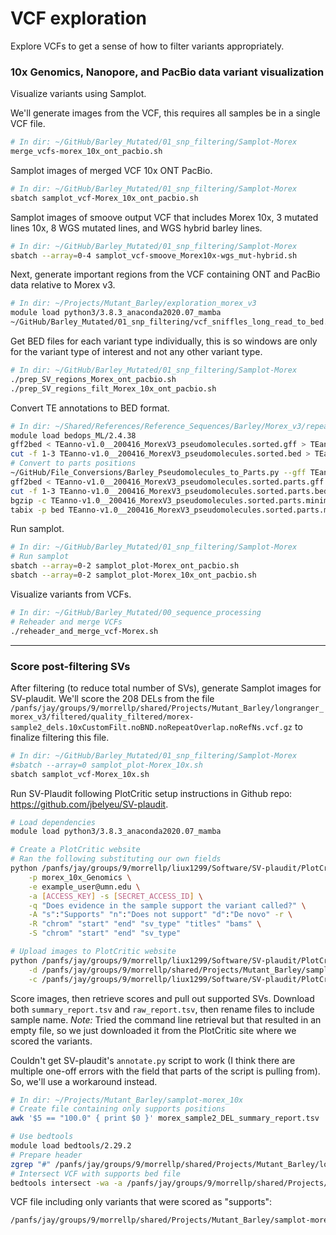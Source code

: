 # VCF exploration

Explore VCFs to get a sense of how to filter variants appropriately.

### 10x Genomics, Nanopore, and PacBio data variant visualization

Visualize variants using Samplot.

We'll generate images from the VCF, this requires all samples be in a single VCF file.

```bash
# In dir: ~/GitHub/Barley_Mutated/01_snp_filtering/Samplot-Morex
merge_vcfs-morex_10x_ont_pacbio.sh
```

Samplot images of merged VCF 10x ONT PacBio.

```bash
# In dir: ~/GitHub/Barley_Mutated/01_snp_filtering/Samplot-Morex
sbatch samplot_vcf-Morex_10x_ont_pacbio.sh
```

Samplot images of smoove output VCF that includes Morex 10x, 3 mutated lines 10x, 8 WGS mutated lines, and WGS hybrid barley lines.

```bash
# In dir: ~/GitHub/Barley_Mutated/01_snp_filtering/Samplot-Morex
sbatch --array=0-4 samplot_vcf-smoove_Morex10x-wgs_mut-hybrid.sh
```

Next, generate important regions from the VCF containing ONT and PacBio data relative to Morex v3.

```bash
# In dir: ~/Projects/Mutant_Barley/exploration_morex_v3
module load python3/3.8.3_anaconda2020.07_mamba
~/GitHub/Barley_Mutated/01_snp_filtering/vcf_sniffles_long_read_to_bed.py morex_ont_pacbio_noHomRef.vcf > morex_ont_pacbio_noHomRef_noBND.bed
```

Get BED files for each variant type individually, this is so windows are only for the variant type of interest and not any other variant type.

```bash
# In dir: ~/GitHub/Barley_Mutated/01_snp_filtering/Samplot-Morex
./prep_SV_regions_Morex_ont_pacbio.sh
./prep_SV_regions_filt_Morex_10x_ont_pacbio.sh
```

Convert TE annotations to BED format.

```bash
# In dir: ~/Shared/References/Reference_Sequences/Barley/Morex_v3/repeat_annotation
module load bedops_ML/2.4.38
gff2bed < TEanno-v1.0__200416_MorexV3_pseudomolecules.sorted.gff > TEanno-v1.0__200416_MorexV3_pseudomolecules.sorted.bed
cut -f 1-3 TEanno-v1.0__200416_MorexV3_pseudomolecules.sorted.bed > TEanno-v1.0__200416_MorexV3_pseudomolecules.sorted.minimal.bed
# Convert to parts positions
~/GitHub/File_Conversions/Barley_Pseudomolecules_to_Parts.py --gff TEanno-v1.0__200416_MorexV3_pseudomolecules.sorted.gff morex_v3 > TEanno-v1.0__200416_MorexV3_pseudomolecules.sorted.parts.gff
gff2bed < TEanno-v1.0__200416_MorexV3_pseudomolecules.sorted.parts.gff > TEanno-v1.0__200416_MorexV3_pseudomolecules.sorted.parts.bed
cut -f 1-3 TEanno-v1.0__200416_MorexV3_pseudomolecules.sorted.parts.bed > TEanno-v1.0__200416_MorexV3_pseudomolecules.sorted.parts.minimal.bed
bgzip -c TEanno-v1.0__200416_MorexV3_pseudomolecules.sorted.parts.minimal.bed > TEanno-v1.0__200416_MorexV3_pseudomolecules.sorted.parts.minimal.bed.gz
tabix -p bed TEanno-v1.0__200416_MorexV3_pseudomolecules.sorted.parts.minimal.bed.gz
```

Run samplot.

```bash
# In dir: ~/GitHub/Barley_Mutated/01_snp_filtering/Samplot-Morex
# Run samplot
sbatch --array=0-2 samplot_plot-Morex_ont_pacbio.sh
sbatch --array=0-2 samplot_plot-Morex_10x_ont_pacbio.sh
```

Visualize variants from VCFs.

```bash
# In dir: ~/GitHub/Barley_Mutated/00_sequence_processing
# Reheader and merge VCFs
./reheader_and_merge_vcf-Morex.sh
```

---

### Score post-filtering SVs

After filtering (to reduce total number of SVs), generate Samplot images for SV-plaudit. We'll score the 208 DELs from the file `/panfs/jay/groups/9/morrellp/shared/Projects/Mutant_Barley/longranger_morex_v3/filtered/quality_filtered/morex-sample2_dels.10xCustomFilt.noBND.noRepeatOverlap.noRefNs.vcf.gz` to finalize filtering this file.

```bash
# In dir: ~/GitHub/Barley_Mutated/01_snp_filtering/Samplot-Morex
#sbatch --array=0 samplot_plot-Morex_10x.sh
sbatch samplot_vcf-Morex_10x.sh
```

Run SV-Plaudit following PlotCritic setup instructions in Github repo: https://github.com/jbelyeu/SV-plaudit.

```bash
# Load dependencies
module load python3/3.8.3_anaconda2020.07_mamba

# Create a PlotCritic website
# Ran the following substituting our own fields
python /panfs/jay/groups/9/morrellp/liux1299/Software/SV-plaudit/PlotCritic/project_setup.py \
    -p morex_10x_Genomics \
    -e example_user@umn.edu \
    -a [ACCESS_KEY] -s [SECRET_ACCESS_ID] \
    -q "Does evidence in the sample support the variant called?" \
    -A "s":"Supports" "n":"Does not support" "d":"De novo" -r \
    -R "chrom" "start" "end" "sv_type" "titles" "bams" \
    -S "chrom" "start" "end" "sv_type"

# Upload images to PlotCritic website
python /panfs/jay/groups/9/morrellp/liux1299/Software/SV-plaudit/PlotCritic/upload.py \
    -d /panfs/jay/groups/9/morrellp/shared/Projects/Mutant_Barley/samplot-morex_10x/DEL \
    -c /panfs/jay/groups/9/morrellp/liux1299/Software/SV-plaudit/PlotCritic/config.json
```

Score images, then retrieve scores and pull out supported SVs. Download both `summary_report.tsv` and `raw_report.tsv`, then rename files to include sample name. *Note:* Tried the command line retrieval but that resulted in an empty file, so we just downloaded it from the PlotCritic site where we scored the variants.

Couldn't get SV-plaudit's `annotate.py` script to work (I think there are multiple one-off errors with the field that parts of the script is pulling from). So, we'll use a workaround instead.

```bash
# In dir: ~/Projects/Mutant_Barley/samplot-morex_10x
# Create file containing only supports positions
awk '$5 == "100.0" { print $0 }' morex_sample2_DEL_summary_report.tsv | cut -f 1-3 | sort -k1,1 -k2,2n > morex_sample2_DEL.supports.bed

# Use bedtools
module load bedtools/2.29.2
# Prepare header
zgrep "#" /panfs/jay/groups/9/morrellp/shared/Projects/Mutant_Barley/longranger_morex_v3/filtered/quality_filtered/morex-sample2_dels.10xCustomFilt.noBND.noRepeatOverlap.noRefNs.vcf.gz > ~/Projects/Mutant_Barley/samplot-morex_10x/morex-sample2_dels.10xCustomFilt.noBND.noRepeatOverlap.noRefNs.supports.vcf
# Intersect VCF with supports bed file
bedtools intersect -wa -a /panfs/jay/groups/9/morrellp/shared/Projects/Mutant_Barley/longranger_morex_v3/filtered/quality_filtered/morex-sample2_dels.10xCustomFilt.noBND.noRepeatOverlap.noRefNs.vcf.gz -b morex_sample2_DEL.supports.bed | sort -uV -k1,1 -k2,2n >> ~/Projects/Mutant_Barley/samplot-morex_10x/morex-sample2_dels.10xCustomFilt.noBND.noRepeatOverlap.noRefNs.supports.vcf
```

VCF file including only variants that were scored as "supports":

```bash
/panfs/jay/groups/9/morrellp/shared/Projects/Mutant_Barley/samplot-morex_10x/morex-sample2_dels.10xCustomFilt.noBND.noRepeatOverlap.noRefNs.supports.vcf
```
